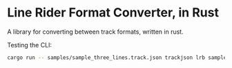 # Line Rider Format Converter, in Rust

A library for converting between track formats, written in rust.

Testing the CLI:
```bash
cargo run -- samples/sample_three_lines.track.json trackjson lrb sample_output.LRB
```